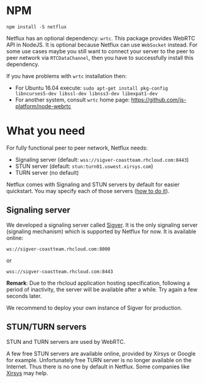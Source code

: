 # NPM
```shell
npm install -S netflux
```
Netflux has an optional dependency: `wrtc`. This package provides WebRTC API in NodeJS. It is optional because Netflux can use `WebSocket` instead. For some use cases maybe you still want to connect your server to the peer to peer network via `RTCDataChannel`, then you have to successfully install this dependency.

If you have problems with `wrtc` installation then:
- For Ubuntu 16.04 execute: `sudo apt-get install pkg-config libncurses5-dev libssl-dev libnss3-dev libexpat1-dev`
- For another system, consult `wrtc` home page: https://github.com/js-platform/node-webrtc


# What you need
For fully functional peer to peer network, Netflux needs:
 - Signaling server (default: `wss://sigver-coastteam.rhcloud.com:8443`)
 - STUN server (default: `stun:turn01.uswest.xirsys.com`)
 - TURN server (no default)

Netflux comes with Signaling and STUN servers by default for easier quickstart. You may specify each of those servers ([how to do it](configuration.html)).


## Signaling server
We developed a signaling server called [Sigver](https://github.com/coast-team/sigver). It is the only signaling server (signaling mechanism) which is supported by Netflux for now. It is available online:

```
ws://sigver-coastteam.rhcloud.com:8000
```
or
```
wss://sigver-coastteam.rhcloud.com:8443
```

**Remark**: Due to the rhcloud application hosting specification, following a period of inactivity, the server will be available after a while. Try again a few seconds later.

We recommend to deploy your own instance of Sigver for production.

## STUN/TURN servers
STUN and TURN servers are used by WebRTC.

A few free STUN servers are available online, provided by Xirsys or Google for example. Unfortunately free TURN server is no longer available on the Internet. Thus there is no one by default in Netflux. Some companies like [Xirsys](http://xirsys.com) may help.
